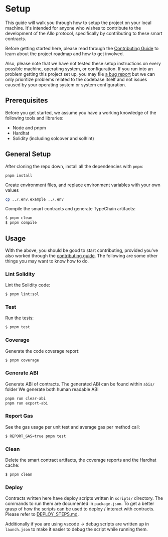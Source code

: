 # Setup

This guide will walk you through how to setup the project on your local machine.
It's intended for anyone who wishes to contribute to the development of the Allo
protocol, specifically by contributing to these smart contracts.

Before getting started here, please read through the [Contributing
Guide](./CONTRIBUTING.md) to learn about the project roadmap and how to get
involved.

Also, please note that we have not tested these setup instructions on every
possible machine, operating system, or configuration. If you run into an problem
getting this project set up, you may file [a bug
report](https://github.com/gitcoinco/grants-round/issues/new?assignees=&labels=bug&template=bug.md&title=)
but we can only prioritize problems related to the codebase itself and not
issues caused by your operating system or system configuration.

## Prerequisites

Before you get started, we assume you have a working knowledge of the following
tools and libraries:

- Node and pnpm
- Hardhat
- Solidity (including solcover and solhint)

## General Setup

After cloning the repo down, install all the dependencies with `pnpm`:

```shell
pnpm install
```

Create environment files, and replace environment variables with your own values
```sh
cp ../.env.example ../.env
```

Compile the smart contracts and generate TypeChain artifacts:

```sh
$ pnpm clean
$ pnpm compile
```
## Usage

With the above, you should be good to start contributing, provided you've also
worked through the [contributing guide](./CONTRIBUTING.md). The following are
some other things you may want to know how to do.

### Lint Solidity

Lint the Solidity code:

```sh
$ pnpm lint:sol
```

### Test

Run the tests:

```sh
$ pnpm test
```

### Coverage

Generate the code coverage report:

```sh
$ pnpm coverage
```

### Generate ABI

Generate ABI of contracts. 
The generated ABI can be found within `abis/` folder
We generate both human readable ABI

```sh
pnpm run clear-abi
pnpm run export-abi
```

### Report Gas

See the gas usage per unit test and average gas per method call:

```sh
$ REPORT_GAS=true pnpm test
```

### Clean

Delete the smart contract artifacts, the coverage reports and the Hardhat cache:

```sh
$ pnpm clean
```

### Deploy

Contracts written here have deploy scripts written in `scripts/` directory.
The commands to run them are documented in `package.json`.
To get a better grasp of how the scripts can be used to deploy / interact with contracts.
Please refer to [DEPLOY_STEPS.md](./docs/DEPLOY_STEPS.md).

Additionally if you are using vscode -> debug scripts are written up in `launch.json`
to make it easier to debug the script while running them.

